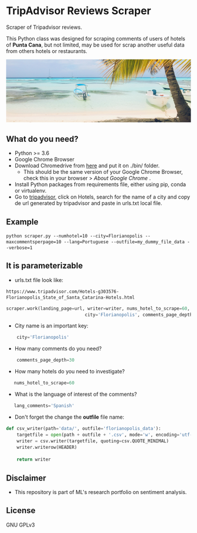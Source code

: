 # TripAdvisor Reviews Scraper

Scraper of Tripadvisor reviews.

This Python class was designed for scraping comments of users of hotels of **Punta Cana**, but not limited,
may be used for scrap another useful data from others hotels or restaurants. 

![green-palms-raise-up-sky-sunny-beach](img/green-palms-raise-up-sky-sunny-beach.png?raw=true "Title")


## What do you need?
- Python >= 3.6
- Google Chrome Browser
- Download Chromedrive from [here](https://chromedriver.storage.googleapis.com/index.html) and put it on ./bin/ folder.
  - This should be the same version of your Google Chrome Browser, check this in your browser > _About Google Chrome_ .
- Install Python packages from requirements file, either using pip, conda or virtualenv.
- Go to [tripadvisor](https://www.tripadvisor.com), click on Hotels, search for the name of a city and copy de url generated
by tripadvisor and paste in urls.txt local file.

## Example
```shell
python scraper.py --numhotel=10 --city=Florianopolis --maxcommentsperpage=10 --lang=Portuguese --outfile=my_dummy_file_data --verbose=1

```


## It is parameterizable

 - urls.txt file look like:
```
https://www.tripadvisor.com/Hotels-g303576-Florianopolis_State_of_Santa_Catarina-Hotels.html
```

```python
scraper.work(landing_page=url, writer=writer, nums_hotel_to_scrape=60,
                              city='Florianopolis', comments_page_depth=25, lang_comments='Portuguese')
```
  - City name is an important key:
```python
    city='Florianopolis'
```

  - How many comments do you need? 
```python
    comments_page_depth=30
```
 - How many hotels do you need to investigate? 
 ```python
    nums_hotel_to_scrape=60
 ```
 - What is the language of interest of the comments?
 ```python
    lang_comments='Spanish'
 ```
  - Don't forget the change the **outfile** file name:
```python
def csv_writer(path='data/', outfile='florianopolis_data'):
    targetfile = open(path + outfile + '.csv', mode='w', encoding='utf-8', newline='\n')
    writer = csv.writer(targetfile, quoting=csv.QUOTE_MINIMAL)
    writer.writerow(HEADER)

    return writer
```

## Disclaimer
 - This repository is part of ML's research portfolio on sentiment analysis.

## License
GNU GPLv3
